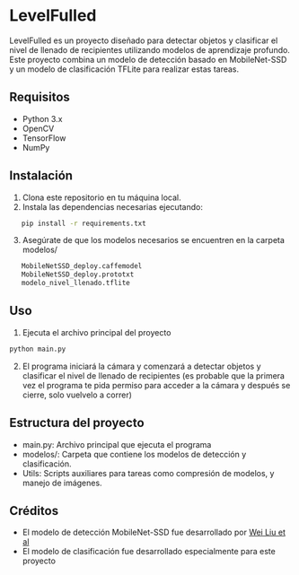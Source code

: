 # LevelFulled

LevelFulled es un proyecto diseñado para detectar objetos y clasificar el nivel de llenado de recipientes utilizando modelos de aprendizaje profundo. Este proyecto combina un modelo de detección basado en MobileNet-SSD y un modelo de clasificación TFLite para realizar estas tareas.

## Requisitos

- Python 3.x
- OpenCV
- TensorFlow
- NumPy

## Instalación

1. Clona este repositorio en tu máquina local.
2. Instala las dependencias necesarias ejecutando:

```bash
   pip install -r requirements.txt
```

3. Asegúrate de que los modelos necesarios se encuentren en la carpeta modelos/

```bash
   MobileNetSSD_deploy.caffemodel
   MobileNetSSD_deploy.prototxt
   modelo_nivel_llenado.tflite
   ```
## Uso
1. Ejecuta el archivo principal del proyecto

```bash
python main.py
```

2. El programa iniciará la cámara y comenzará a detectar objetos y clasificar el nivel de llenado de recipientes (es probable que la primera vez el programa te pida permiso para acceder a la cámara y después se cierre, solo vuelvelo a correr)

## Estructura del proyecto

- main.py: Archivo principal que ejecuta el programa
- modelos/: Carpeta que contiene los modelos de detección y clasificación.
- Utils: Scripts auxiliares para tareas como compresión de modelos, y manejo de imágenes.

## Créditos
- El modelo de detección MobileNet-SSD fue desarrollado por [Wei Liu et al](https://arxiv.org/abs/1512.02325)
- El modelo de clasificación fue desarrollado especialmente para este proyecto


